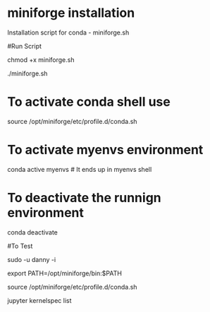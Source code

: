 # miniforge installation

Installation script for conda  - miniforge.sh

#Run Script

chmod +x miniforge.sh

./miniforge.sh

# To activate conda shell use 
source /opt/miniforge/etc/profile.d/conda.sh 

# To activate myenvs environment
conda active myenvs # It ends up in myenvs shell

# To deactivate the runnign environment
conda deactivate

#To Test

sudo -u danny -i

export PATH=/opt/miniforge/bin:\$PATH

source /opt/miniforge/etc/profile.d/conda.sh

jupyter kernelspec list

